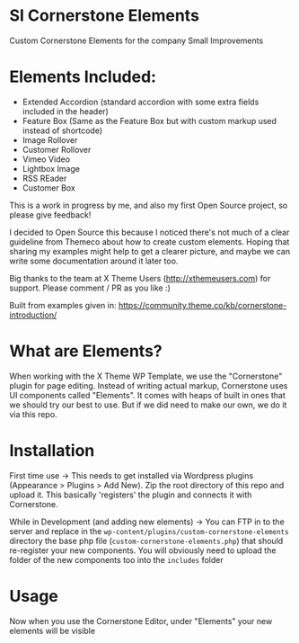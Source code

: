 # SI Cornerstone Elements
Custom Cornerstone Elements for the company Small Improvements

# Elements Included:
- Extended Accordion (standard accordion with some extra fields included in the header)
- Feature Box (Same as the Feature Box but with custom markup used instead of shortcode)
- Image Rollover
- Customer Rollover
- Vimeo Video
- Lightbox Image
- RSS REader
- Customer Box

This is a work in progress by me, and also my first Open Source project, so please give feedback!

I decided to Open Source this because I noticed there's not much of a clear guideline from Themeco about how to create custom elements. Hoping that sharing my examples might help to get a clearer picture, and maybe we can write some documentation around it later too. 

Big thanks to the team at X Theme Users (http://xthemeusers.com) for support. Please comment / PR as you like :)

Built from examples given in:
https://community.theme.co/kb/cornerstone-introduction/

# What are Elements?
When working with the X Theme WP Template, we use the "Cornerstone" plugin for page editing. Instead of writing actual markup, Cornerstone uses UI components called "Elements". It comes with heaps of built in ones that we should try our best to use. But if we did need to make our own, we do it via this repo.

# Installation
First time use -> This needs to get installed via Wordpress plugins (Appearance > Plugins > Add New). Zip the root directory of this repo and upload it. This basically 'registers' the plugin and connects it with Cornerstone.

While in Development (and adding new elements) -> You can FTP in to the server and replace in the `wp-content/plugins/custom-cornerstone-elements` directory the base php file (`custom-cornerstone-elements.php`) that should re-register your new components. You will obviously need to upload the folder of the new components too into the `includes` folder

# Usage
Now when you use the Cornerstone Editor, under "Elements" your new elements will be visible
